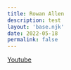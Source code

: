 ```yaml
---
title: Rowan Allen
description: test
layout: 'base.njk'
date: 2022-05-18
permalink: false
---
```


[Youtube](https://www.youtube.com/watch?v=rtE0CPu59m4&t=2s)